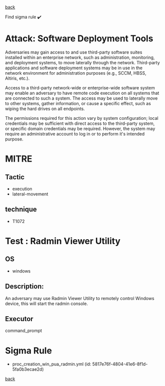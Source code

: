 
[back](../index.md)

Find sigma rule :heavy_check_mark: 

# Attack: Software Deployment Tools 

Adversaries may gain access to and use third-party software suites installed within an enterprise network, such as administration, monitoring, and deployment systems, to move laterally through the network. Third-party applications and software deployment systems may be in use in the network environment for administration purposes (e.g., SCCM, HBSS, Altiris, etc.).

Access to a third-party network-wide or enterprise-wide software system may enable an adversary to have remote code execution on all systems that are connected to such a system. The access may be used to laterally move to other systems, gather information, or cause a specific effect, such as wiping the hard drives on all endpoints.

The permissions required for this action vary by system configuration; local credentials may be sufficient with direct access to the third-party system, or specific domain credentials may be required. However, the system may require an administrative account to log in or to perform it's intended purpose.

# MITRE
## Tactic
  - execution
  - lateral-movement


## technique
  - T1072


# Test : Radmin Viewer Utility
## OS
  - windows


## Description:
An adversary may use Radmin Viewer Utility to remotely control Windows device, this will start the radmin console.


## Executor
command_prompt

# Sigma Rule
 - proc_creation_win_pua_radmin.yml (id: 5817e76f-4804-41e6-8f1d-5fa0b3ecae2d)



[back](../index.md)
